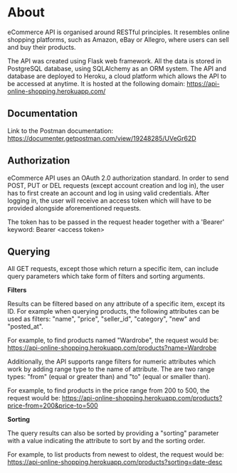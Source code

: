About
===

eCommerce API is organised around RESTful principles. It resembles online shopping platforms, such as Amazon, eBay or Allegro, where users can sell and buy their products.

The API was created using Flask web framework. All the data is stored in PostgreSQL database, using SQLAlchemy as an ORM system. The API and database are deployed to Heroku, a cloud platform which allows the API to be accessed at anytime. It is hosted at the following domain: https://api-online-shopping.herokuapp.com/


## Documentation

Link to the Postman documentation: https://documenter.getpostman.com/view/19248285/UVeGr62D


## Authorization

eCommerce API uses an OAuth 2.0 authorization standard. In order to send POST, PUT or DEL requests (except account creation and log in), the user has to first create an account and log in using valid credentials. After logging in, the user will receive an access token which will have to be provided alongside aforementioned requests.

The token has to be passed in the request header together with a 'Bearer' keyword: Bearer <access token<blabla>>


## Querying

All GET requests, except those which return a specific item, can include query parameters which take form of filters and sorting arguments.

**Filters**

Results can be filtered based on any attribute of a specific item, except its ID. For example when querying products, the following attributes can be used as filters: "name", "price", "seller_id", "category", "new" and "posted_at".
 
For example, to find products named "Wardrobe", the request would be: https://api-online-shopping.herokuapp.com/products?name=Wardrobe

Additionally, the API supports range filters for numeric attributes which work by adding range type to the name of attribute. The are two range types: "from" (equal or greater than) and "to" (equal or smaller than).
 
For example, to find products in the price range from 200 to 500, the request would be: https://api-online-shopping.herokuapp.com/products?price-from=200&price-to=500

**Sorting**

The query results can also be sorted by providing a "sorting" parameter with a value indicating the attribute to sort by and the sorting order.
  
For example, to list products from newest to oldest, the request would be: https://api-online-shopping.herokuapp.com/products?sorting=date-desc

